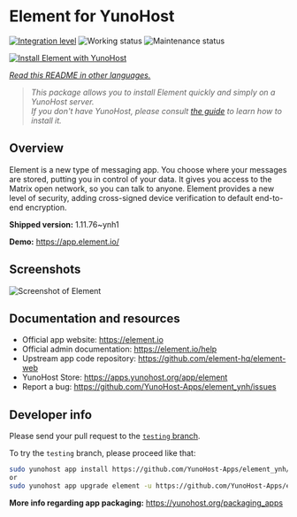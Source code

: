 <!--
N.B.: This README was automatically generated by <https://github.com/YunoHost/apps/tree/master/tools/readme_generator>
It shall NOT be edited by hand.
-->

# Element for YunoHost

[![Integration level](https://dash.yunohost.org/integration/element.svg)](https://ci-apps.yunohost.org/ci/apps/element/) ![Working status](https://ci-apps.yunohost.org/ci/badges/element.status.svg) ![Maintenance status](https://ci-apps.yunohost.org/ci/badges/element.maintain.svg)

[![Install Element with YunoHost](https://install-app.yunohost.org/install-with-yunohost.svg)](https://install-app.yunohost.org/?app=element)

*[Read this README in other languages.](./ALL_README.md)*

> *This package allows you to install Element quickly and simply on a YunoHost server.*  
> *If you don't have YunoHost, please consult [the guide](https://yunohost.org/install) to learn how to install it.*

## Overview

Element is a new type of messaging app. You choose where your messages are stored, putting you in control of your data. It gives you access to the Matrix open network, so you can talk to anyone. Element provides a new level of security, adding cross-signed device verification to default end-to-end encryption.

**Shipped version:** 1.11.76~ynh1

**Demo:** <https://app.element.io/>

## Screenshots

![Screenshot of Element](./doc/screenshots/homepage-all-platforms-1_1.png)

## Documentation and resources

- Official app website: <https://element.io>
- Official admin documentation: <https://element.io/help>
- Upstream app code repository: <https://github.com/element-hq/element-web>
- YunoHost Store: <https://apps.yunohost.org/app/element>
- Report a bug: <https://github.com/YunoHost-Apps/element_ynh/issues>

## Developer info

Please send your pull request to the [`testing` branch](https://github.com/YunoHost-Apps/element_ynh/tree/testing).

To try the `testing` branch, please proceed like that:

```bash
sudo yunohost app install https://github.com/YunoHost-Apps/element_ynh/tree/testing --debug
or
sudo yunohost app upgrade element -u https://github.com/YunoHost-Apps/element_ynh/tree/testing --debug
```

**More info regarding app packaging:** <https://yunohost.org/packaging_apps>
